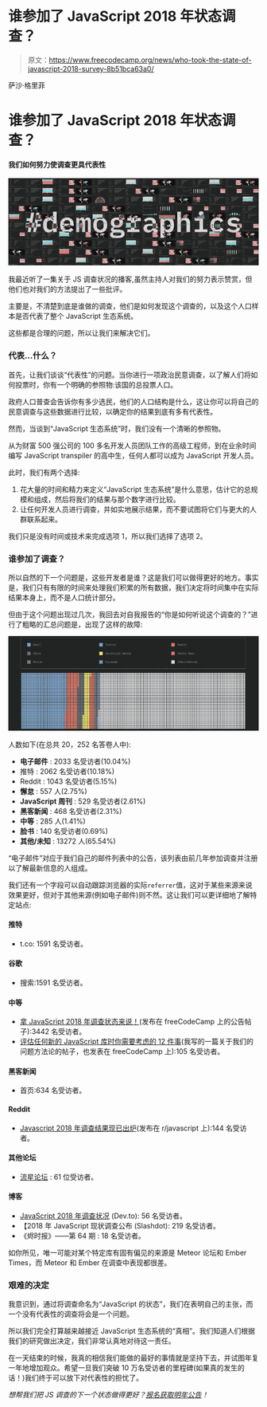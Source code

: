 # 谁参加了 JavaScript 2018 年状态调查？

> 原文：<https://www.freecodecamp.org/news/who-took-the-state-of-javascript-2018-survey-8b51bca63a0/>

萨沙·格里菲

# 谁参加了 JavaScript 2018 年状态调查？

#### 我们如何努力使调查更具代表性

![vbbIuYxHltkRzBoToEzwqD3F1MeFgaKqd6FT](img/24039c64bf721156eb7fc7fae67f3d4b.png)

我最近听了一集关于 JS 调查状况的播客,虽然主持人对我们的努力表示赞赏，但他们也对我们的方法提出了一些批评。

主要是，不清楚到底是谁做的调查，他们是如何发现这个调查的，以及这个人口样本是否代表了整个 JavaScript 生态系统。

这些都是合理的问题，所以让我们来解决它们。

### 代表…什么？

首先，让我们谈谈“代表性”的问题。当你进行一项政治民意调查，以了解人们将如何投票时，你有一个明确的参照物:该国的总投票人口。

政府人口普查会告诉你有多少选民，他们的人口结构是什么，这让你可以将自己的民意调查与这些数据进行比较，以确定你的结果到底有多有代表性。

然而，当谈到“JavaScript 生态系统”时，我们没有一个清晰的参照物。

从为财富 500 强公司的 100 多名开发人员团队工作的高级工程师，到在业余时间编写 JavaScript transpiler 的高中生，任何人都可以成为 JavaScript 开发人员。

此时，我们有两个选择:

1.  花大量的时间和精力来定义“JavaScript 生态系统”是什么意思，估计它的总规模和组成，然后将我们的结果与那个数字进行比较。
2.  让任何开发人员进行调查，并如实地展示结果，而不要试图将它们与更大的人群联系起来。

我们只是没有时间或技术来完成选项 1，所以我们选择了选项 2。

### 谁参加了调查？

所以自然的下一个问题是，这些开发者是谁？这是我们可以做得更好的地方。事实是，我们只有有限的时间来处理我们积累的所有数据，我们决定将时间集中在实际结果本身上，而不是人口统计部分。

但由于这个问题出现过几次，我回去对自我报告的“你是如何听说这个调查的？”进行了粗略的汇总问题是，出现了这样的故障:

![caG7PRsuCdZCuUHSYjSccG1o-dFHf71eXgSP](img/cc7d0ea23e3c9e7bdc245dcb1ea16329.png)

人数如下(在总共 20，252 名答卷人中):

*   **电子邮件** : 2033 名受访者(10.04%)
*   推特 : 2062 名受访者(10.18%)
*   Reddit : 1043 名受访者(5.15%)
*   **懈怠** : 557 人(2.75%)
*   **JavaScript 周刊** : 529 名受访者(2.61%)
*   **黑客新闻** : 468 名受访者(2.31%)
*   **中等** : 285 人(1.41%)
*   **脸书** : 140 名受访者(0.69%)
*   **其他/未知** : 13272 人(65.54%)

“电子邮件”对应于我们自己的邮件列表中的公告，该列表由前几年参加调查并注册以了解最新信息的人组成。

我们还有一个字段可以自动跟踪浏览器的实际`referrer`值，这对于某些来源来说效果更好，但对于其他来源(例如电子邮件)则不然。这让我们可以更详细地了解特定站点:

#### 推特

*   t.co: 1591 名受访者。

#### 谷歌

*   搜索:1591 名受访者。

#### 中等

*   [拿 JavaScript 2018 年调查状态来说！](https://medium.freecodecamp.org/take-the-state-of-javascript-2018-survey-c43be2fcaa9)(发布在 freeCodeCamp 上的公告帖子):3442 名受访者。
*   [评估任何新的 JavaScript 库时你需要考虑的 12 件事](https://medium.freecodecamp.org/the-12-things-you-need-to-consider-when-evaluating-any-new-javascript-library-3908c4ed3f49)(我写的一篇关于我们的问题方法论的帖子，也发表在 freeCodeCamp 上):105 名受访者。

#### 黑客新闻

*   首页:634 名受访者。

#### Reddit

*   [Javascript 2018 年调查结果现已出炉](https://www.reddit.com/r/javascript/comments/9e2u9d/state_of_javascript_2018_survey_is_now_out/)(发布在 r/javascript 上):144 名受访者。

#### 其他论坛

*   [流星论坛](https://forums.meteor.com/t/the-state-of-javascript-2018/45535) : 61 位受访者。

#### 博客

*   [JavaScript 2018 年调查状况](https://dev.to/frontendmentor/state-of-javascript-2018-survey-2nlm) (Dev.to): 56 名受访者。
*   【2018 年 JavaScript 现状调查公布 (Slashdot): 219 名受访者。
*   《烬时报》——第 64 期 : 18 名受访者。

如你所见，唯一可能对某个特定库有固有偏见的来源是 Meteor 论坛和 Ember Times，而 Meteor 和 Ember 在调查中表现都很差。

### 艰难的决定

我意识到，通过将调查命名为“JavaScript 的状态”，我们在表明自己的主张，而一个没有代表性的调查将会是一个问题。

所以我们完全打算越来越接近 JavaScript 生态系统的“真相”。我们知道人们根据我们的研究做出决定，我们非常认真地对待这一责任。

在一天结束的时候，我真的相信我们能做的最好的事情就是坚持下去，并试图年复一年地增加观众。希望一旦我们突破 10 万名受访者的里程碑(如果真的发生的话！)我们终于可以放下对代表性的担忧了。

*想帮我们把 JS 调查的下一个状态做得更好？[报名获取明年公告](https://stateofjs.com/)！*